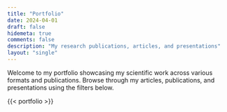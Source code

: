 ```yaml
---
title: "Portfolio"
date: 2024-04-01
draft: false
hidemeta: true
comments: false
description: "My research publications, articles, and presentations"
layout: "single"
---
```


Welcome to my portfolio showcasing my scientific work across various formats and publications. Browse through my articles, publications, and presentations using the filters below.

{{< portfolio >}}